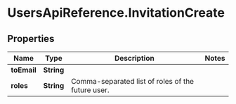 # UsersApiReference.InvitationCreate

## Properties

Name | Type | Description | Notes
------------ | ------------- | ------------- | -------------
**toEmail** | **String** |  | 
**roles** | **String** | Comma-separated list of roles of the future user. | 


